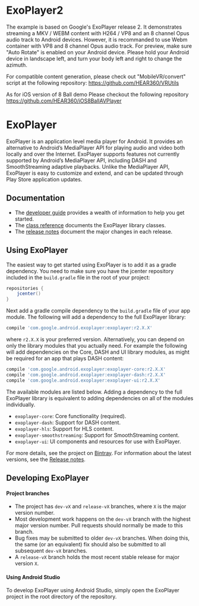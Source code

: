 # ExoPlayer2

The example is based on Google's ExoPlayer release 2.
It demonstrates streaming a MKV / WEBM content with H264 / VP8 and an 8 channel Opus audio track to Android devices.
However, it is recommanded to use Webm container with VP8 and 8 channel Opus audio track.
For preview, make sure "Auto Rotate" is enabled on your Android device.
Please hold your Android device in landscape left, and turn your body left and right to change the azimuth.

For compatible content generation, please check out "MobileVR/convert" script at the following repository:
https://github.com/HEAR360/VRUtils

As for iOS version of 8 Ball demo
Please checkout the following repository
https://github.com/HEAR360/iOS8BallAVPlayer


# ExoPlayer #

ExoPlayer is an application level media player for Android. It provides an
alternative to Android’s MediaPlayer API for playing audio and video both
locally and over the Internet. ExoPlayer supports features not currently
supported by Android’s MediaPlayer API, including DASH and SmoothStreaming
adaptive playbacks. Unlike the MediaPlayer API, ExoPlayer is easy to customize
and extend, and can be updated through Play Store application updates.

## Documentation ##

* The [developer guide][] provides a wealth of information to help you get
  started.
* The [class reference][] documents the ExoPlayer library classes.
* The [release notes][] document the major changes in each release.

[developer guide]: https://google.github.io/ExoPlayer/guide.html
[class reference]: https://google.github.io/ExoPlayer/doc/reference
[release notes]: https://github.com/google/ExoPlayer/blob/dev-v2/RELEASENOTES.md

## Using ExoPlayer ##

The easiest way to get started using ExoPlayer is to add it as a gradle
dependency. You need to make sure you have the jcenter repository included in
the `build.gradle` file in the root of your project:

```gradle
repositories {
    jcenter()
}
```

Next add a gradle compile dependency to the `build.gradle` file of your app
module. The following will add a dependency to the full ExoPlayer library:

```gradle
compile 'com.google.android.exoplayer:exoplayer:r2.X.X'
```

where `r2.X.X` is your preferred version. Alternatively, you can depend on only
the library modules that you actually need. For example the following will add
dependencies on the Core, DASH and UI library modules, as might be required for
an app that plays DASH content:

```gradle
compile 'com.google.android.exoplayer:exoplayer-core:r2.X.X'
compile 'com.google.android.exoplayer:exoplayer-dash:r2.X.X'
compile 'com.google.android.exoplayer:exoplayer-ui:r2.X.X'
```

The available modules are listed below. Adding a dependency to the full
ExoPlayer library is equivalent to adding dependencies on all of the modules
individually.

* `exoplayer-core`: Core functionality (required).
* `exoplayer-dash`: Support for DASH content.
* `exoplayer-hls`: Support for HLS content.
* `exoplayer-smoothstreaming`: Support for SmoothStreaming content.
* `exoplayer-ui`: UI components and resources for use with ExoPlayer.

For more details, see the project on [Bintray][]. For information about the
latest versions, see the [Release notes][].

[Bintray]: https://bintray.com/google/exoplayer
[Release notes]: https://github.com/google/ExoPlayer/blob/release-v2/RELEASENOTES.md

## Developing ExoPlayer ##

#### Project branches ####

  * The project has `dev-vX` and `release-vX` branches, where `X` is the major
    version number.
  * Most development work happens on the `dev-vX` branch with the highest major
    version number. Pull requests should normally be made to this branch.
  * Bug fixes may be submitted to older `dev-vX` branches. When doing this, the
    same (or an equivalent) fix should also be submitted to all subsequent
    `dev-vX` branches.
  * A `release-vX` branch holds the most recent stable release for major version
    `X`.

#### Using Android Studio ####

To develop ExoPlayer using Android Studio, simply open the ExoPlayer project in
the root directory of the repository.
